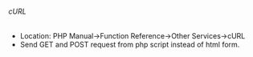 ###### cURL 
* Location: PHP Manual->Function Reference->Other Services->cURL 
* Send GET and POST request from php script instead of html form.